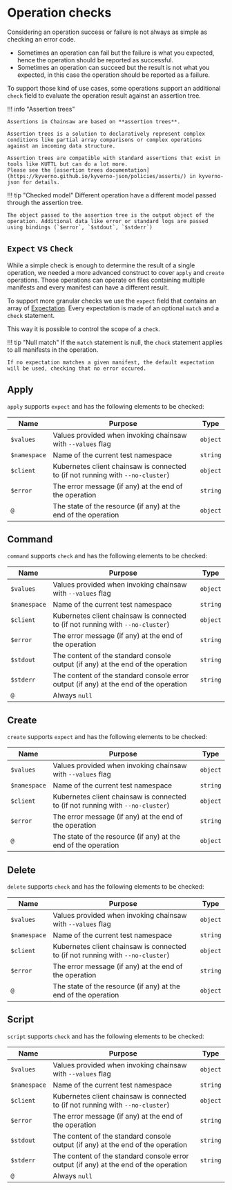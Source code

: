 # Operation checks

Considering an operation success or failure is not always as simple as checking an error code.

- Sometimes an operation can fail but the failure is what you expected, hence the operation should be reported as successful.
- Sometimes an operation can succeed but the result is not what you expected, in this case the operation should be reported as a failure.

To support those kind of use cases, some operations support an additional `check` field to evaluate the operation result against an assertion tree.

!!! info "Assertion trees"

    Assertions in Chainsaw are based on **assertion trees**.

    Assertion trees is a solution to declaratively represent complex conditions like partial array comparisons or complex operations against an incoming data structure.

    Assertion trees are compatible with standard assertions that exist in tools like KUTTL but can do a lot more.
    Please see the [assertion trees documentation](https://kyverno.github.io/kyverno-json/policies/asserts/) in kyverno-json for details.

!!! tip "Checked model"
    Different operation have a different model passed through the assertion tree.

    The object passed to the assertion tree is the output object of the operation. Additional data like error or standard logs are passed using bindings (`$error`, `$stdout`, `$stderr`)

## `Expect` vs `Check`

While a simple check is enough to determine the result of a single operation, we needed a more advanced construct to cover `apply` and `create` operations. Those operations can operate on files containing multiple manifests and every manifest can have a different result.

To support more granular checks we use the `expect` field that contains an array of [Expectation](../apis/chainsaw.v1alpha1.md#chainsaw-kyverno-io-v1alpha1-Expectation).
Every expectation is made of an optional `match` and a `check` statement.

This way it is possible to control the scope of a `check`.

!!! tip "Null match"
    If the `match` statement is null, the `check` statement applies to all manifests in the operation.

    If no expectation matches a given manifest, the default expectation will be used, checking that no error occured.

## Apply

`apply` supports `expect` and has the following elements to be checked:

| Name | Purpose | Type |
|---|---|---|
| `$values` | Values provided when invoking chainsaw with `--values` flag | `object` |
| `$namespace` | Name of the current test namespace | `string` |
| `$client` | Kubernetes client chainsaw is connected to (if not running with `--no-cluster`) | `object` |
| `$error` | The error message (if any) at the end of the operation | `string` |
| `@` | The state of the resource (if any) at the end of the operation | `object` |

## Command

`command` supports `check` and has the following elements to be checked:

| Name | Purpose | Type |
|---|---|---|
| `$values` | Values provided when invoking chainsaw with `--values` flag | `object` |
| `$namespace` | Name of the current test namespace | `string` |
| `$client` | Kubernetes client chainsaw is connected to (if not running with `--no-cluster`) | `object` |
| `$error` | The error message (if any) at the end of the operation | `string` |
| `$stdout` | The content of the standard console output (if any) at the end of the operation | `string` |
| `$stderr` | The content of the standard console error output (if any) at the end of the operation | `string` |
| `@` | Always `null` | |

## Create

`create` supports `expect` and has the following elements to be checked:

| Name | Purpose | Type |
|---|---|---|
| `$values` | Values provided when invoking chainsaw with `--values` flag | `object` |
| `$namespace` | Name of the current test namespace | `string` |
| `$client` | Kubernetes client chainsaw is connected to (if not running with `--no-cluster`) | `object` |
| `$error` | The error message (if any) at the end of the operation | `string` |
| `@` | The state of the resource (if any) at the end of the operation | `object` |

## Delete

`delete` supports `check` and has the following elements to be checked:

| Name | Purpose | Type |
|---|---|---|
| `$values` | Values provided when invoking chainsaw with `--values` flag | `object` |
| `$namespace` | Name of the current test namespace | `string` |
| `$client` | Kubernetes client chainsaw is connected to (if not running with `--no-cluster`) | `object` |
| `$error` | The error message (if any) at the end of the operation | `string` |
| `@` | The state of the resource (if any) at the end of the operation | `object` |

## Script

`script` supports `check` and has the following elements to be checked:

| Name | Purpose | Type |
|---|---|---|
| `$values` | Values provided when invoking chainsaw with `--values` flag | `object` |
| `$namespace` | Name of the current test namespace | `string` |
| `$client` | Kubernetes client chainsaw is connected to (if not running with `--no-cluster`) | `object` |
| `$error` | The error message (if any) at the end of the operation | `string` |
| `$stdout` | The content of the standard console output (if any) at the end of the operation | `string` |
| `$stderr` | The content of the standard console error output (if any) at the end of the operation | `string` |
| `@` | Always `null` | |
